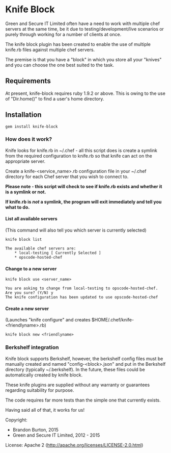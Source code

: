 # Knife Block

Green and Secure IT Limited often have a need to work with multiple chef servers at the same time, be it due to testing/development/live scenarios or purely through working for a number of clients at once.

The knife block plugin has been created to enable the use of multiple knife.rb files against multiple chef servers.

The premise is that you have a "block" in which you store all your "knives" and you can choose the one best suited to the task.

## Requirements

At present, knife-block requires ruby 1.9.2 or above.  This is owing to the use of "Dir.home()" to find a user's home directory.

## Installation

    gem install knife-block

### How does it work?

Knife looks for knife.rb in ~/.chef - all this script does is create a symlink from the required configuration to knife.rb so that knife can act on the appropriate server.

Create a knife-&lt;service_name&gt;.rb configuration file in your ~/.chef directory for each Chef server that you wish to connect to.

**Please note - this script will check to see if knife.rb exists and whether it is a symlink or not.**

**If knife.rb is *not* a symlink, the program will exit immediately and tell you what to do.**

#### List all available servers
(This command will also tell you which server is currently selected)

    knife block list

    The available chef servers are:
        * local-testing [ Currently Selected ]
        * opscode-hosted-chef

#### Change to a new server
    knife block use <server_name>

    You are asking to change from local-testing to opscode-hosted-chef. Are you sure? (Y/N) y
    The knife configuration has been updated to use opscode-hosted-chef

#### Create a new server
(Launches "knife configure" and creates $HOME/.chef/knife-&lt;friendlyname&gt;.rb)

    knife block new <friendlyname>


### Berkshelf integration
Knife block supports Berkshelf, however, the berkshelf config files must be manually created and named "config-&lt;block&gt;.json" and put in the Berkshelf directory (typically ~/.berkshelf). In the future, these files could be automatically created by knife block.


These knife plugins are supplied without any warranty or guarantees regarding suitability for purpose.

The code requires far more tests than the simple one that currently exists.

Having said all of that, it works for us!

Copyright:
- Brandon Burton, 2015
- Green and Secure IT Limited, 2012 - 2015

License: Apache 2 (http://apache.org/licenses/LICENSE-2.0.html)
